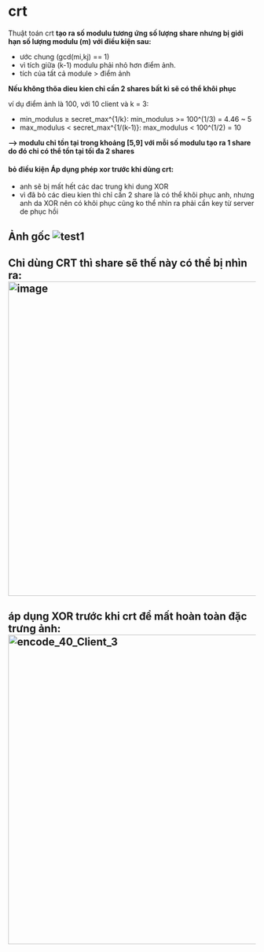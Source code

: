 # crt
Thuật toán crt
**tạo ra số modulu tương ứng số lượng share nhưng bị giới hạn số lượng modulu (m) với điều kiện sau:**
+ ước chung (gcd(mi,kj) == 1)
+ vì tích giữa (k-1) modulu phải nhỏ hơn điểm ảnh. 
+ tích của tất cả module > điểm ảnh

**Nếu không thõa dieu kien chỉ cần 2 shares bất kì sẽ có thể khôi phục**


ví dụ điểm ảnh là 100, với 10 client và k = 3:
- min_modulus ≥ secret_max^{1/k}:  min_modulus >= 100^(1/3) = 4.46 ~ 5
- max_modulus < secret_max^{1/(k-1)}: max_modulus < 100^(1/2) = 10
  
**--> modulu chỉ tồn tại trong khoảng [5,9] với mỗi số modulu tạo ra 1 share do đó chỉ có thể tồn tại tối đa 2 shares** 

#### bỏ điều kiện Áp dụng phép xor trước khi dùng crt: 
- anh sẽ bị mất hết các dac trung khi dung XOR 
- vì đã bỏ các dieu kien thì chỉ cần 2 share là có thể khôi phục anh,  nhưng anh da XOR nên có khôi phục cũng ko thể nhìn ra phải cần key từ server de phục hồi

## Ảnh gốc ![test1](https://github.com/user-attachments/assets/0e6cce60-6c15-461f-96a1-6f423921ed39)
## Chỉ dùng CRT thì share sẽ thế này có thể bị nhìn ra: <img width="1201" height="640" alt="image" src="https://github.com/user-attachments/assets/d88da8b5-0b62-483c-8c30-042389ff01e6" />
## áp dụng XOR trước khi crt để mất hoàn toàn đặc trưng ảnh: <img width="1200" height="630" alt="encode_40_Client_3" src="https://github.com/user-attachments/assets/cd18cf07-7f12-43e2-80ca-abf8d9fdb24a" />

